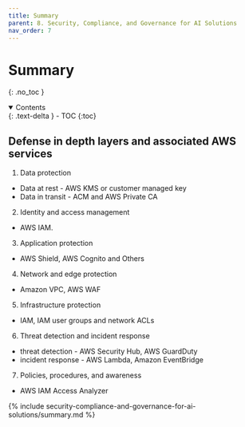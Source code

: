 ```yaml
---
title: Summary
parent: 8. Security, Compliance, and Governance for AI Solutions
nav_order: 7
---
```


# Summary
{: .no_toc }

<details open markdown="block">
  <summary>
    Contents
  </summary>
  {: .text-delta }
- TOC
{:toc}
</details>

## Defense in depth layers and associated AWS services
1. Data protection
  - Data at rest - AWS KMS or customer managed key
  - Data in transit - ACM and AWS Private CA
2. Identity and access management
  - AWS IAM.
3. Application protection
  - AWS Shield, AWS Cognito and Others
4. Network and edge protection
  - Amazon VPC, AWS WAF
5. Infrastructure protection
  - IAM, IAM user groups and network ACLs
6. Threat detection and incident response
  - threat detection - AWS Security Hub, AWS GuardDuty
  - incident response - AWS Lambda, Amazon EventBridge
7. Policies, procedures, and awareness
  - AWS IAM Access Analyzer

{% include security-compliance-and-governance-for-ai-solutions/summary.md %}
